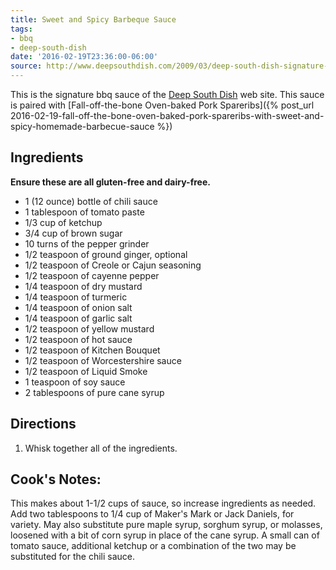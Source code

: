 ```yaml
---
title: Sweet and Spicy Barbeque Sauce
tags:
- bbq
- deep-south-dish
date: '2016-02-19T23:36:00-06:00'
source: http://www.deepsouthdish.com/2009/03/deep-south-dish-signature-barbecue.html
---
```

This is the signature bbq sauce of the [Deep South Dish](http://www.deepsouthdish.com) web site.
This sauce is paired with [Fall-off-the-bone Oven-baked Pork Spareribs]({% post_url 2016-02-19-fall-off-the-bone-oven-baked-pork-spareribs-with-sweet-and-spicy-homemade-barbecue-sauce %})

## Ingredients

**Ensure these are all gluten-free and dairy-free.**

* 1 (12 ounce) bottle of chili sauce
* 1 tablespoon of tomato paste
* 1/3 cup of ketchup
* 3/4 cup of brown sugar
* 10 turns of the pepper grinder
* 1/2 teaspoon of ground ginger, optional
* 1/2 teaspoon of Creole or Cajun seasoning
* 1/2 teaspoon of cayenne pepper
* 1/4 teaspoon of dry mustard
* 1/4 teaspoon of turmeric
* 1/4 teaspoon of onion salt
* 1/4 teaspoon of garlic salt
* 1/2 teaspoon of yellow mustard
* 1/2 teaspoon of hot sauce
* 1/2 teaspoon of Kitchen Bouquet
* 1/2 teaspoon of Worcestershire sauce
* 1/2 teaspoon of Liquid Smoke
* 1 teaspoon of soy sauce
* 2 tablespoons of pure cane syrup

## Directions

1. Whisk together all of the ingredients.

## Cook's Notes:

This makes about 1-1/2 cups of sauce, so increase ingredients as
needed. Add two tablespoons to 1/4 cup of Maker's Mark or Jack
Daniels, for variety. May also substitute pure maple syrup, sorghum
syrup, or molasses, loosened with a bit of corn syrup in place of the
cane syrup. A small can of tomato sauce, additional ketchup or a
combination of the two may be substituted for the chili sauce.
